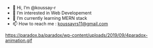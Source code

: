 - 👋 Hi, I’m @koussay-r
- 👀 I’m interested in Web Developement
- 🌱 I’m currently learning MERN stack
- 📫 How to reach me : koussayrs11@gmail.com

<!---
koussay-r/koussay-r is a ✨ special ✨ repository because its `README.md` (this file) appears on your GitHub profile.
You can click the Preview link to take a look at your changes.
--->
https://paradox.ba/paradox/wp-content/uploads/2019/09/4paradox-animation.gif
